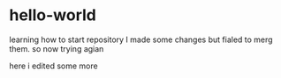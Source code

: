 # hello-world
learning how to start repository 
I made some changes but fialed to merg them.
so now trying agian

here i edited some more 
